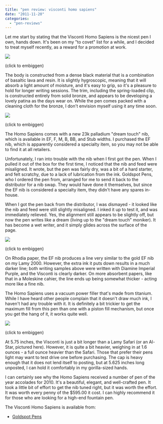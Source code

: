 ```yaml
---
title: "pen review: visconti homo sapiens"
date: "2011-11-20"
categories: 
  - "pen-reviews"
---
```


Let me start by stating that the Visconti Homo Sapiens is the nicest pen I own, hands down. It's been on my "to covet" list for a while, and I decided to treat myself recently, as a reward for a promotion at work.

[![](http://s3.media.squarespace.com/production/1431296/16917466/-D3771Qy1Rd4/Tsg-FG4eODI/AAAAAAAAAbA/d9Ve-jEltn4/s400/IMG_0385.jpg)](http://s3.media.squarespace.com/production/1431296/16917466/-D3771Qy1Rd4/Tsg-FG4eODI/AAAAAAAAAbA/d9Ve-jEltn4/s1600/IMG_0385.jpg)

(click to embiggen)

  
The body is constructed from a dense black material that is a combination of basaltic lava and resin. It is slightly hygroscopic, meaning that it will absorb a light amount of moisture, and it's easy to grip, so it's a pleasure to hold for longer writing sessions. The trim, including the spring-loaded clip, is constructed entirely from solid bronze, and appears to be developing a lovely patina as the days wear on. While the pen comes packed with a cleaning cloth for the bronze, I don't envision myself using it any time soon.

[![](http://s3.media.squarespace.com/production/1431296/16917466/-fB2ACvOZQw4/Tsg-Fggnp1I/AAAAAAAAAbI/dLu3p9_znhA/s400/IMG_0387.jpg)](http://s3.media.squarespace.com/production/1431296/16917466/-fB2ACvOZQw4/Tsg-Fggnp1I/AAAAAAAAAbI/dLu3p9_znhA/s1600/IMG_0387.jpg)

(click to embiggen)

  
The Homo Sapiens comes with a new 23k palladium "dream touch" nib, which is available in EF, F, M, B, BB, and Stub widths. I purchased the EF nib, which is apparently considered a specialty item, so you may not be able to find it at all retailers.

Unfortunately, I ran into trouble with the nib when I first got the pen. When I pulled it out of the box for the first time, I noticed that the nib and feed were misaligned. It wrote, but the pen was fairly dry, was a bit of a hard starter, and felt scratchy, due to a lack of lubrication from the ink. Goldspot Pens, who I ordered the pen from, arranged for me to send it back to the distributor for a nib swap. They would have done it themselves, but since the EF nib is considered a specialty item, they didn't have any spares in-house.

When I got the pen back from the distributor, I was dismayed - it looked like the nib and feed were still slightly misaligned. I inked it up to test it, and was immediately relieved. Yes, the alignment still appears to be slightly off, but now the pen writes like a dream (living up to the "dream touch" moniker). It has become a wet writer, and it simply glides across the surface of the page.

[![](http://s3.media.squarespace.com/production/1431296/16917466/-tUrxNoirvKw/Tsg-LiTD9SI/AAAAAAAAAbQ/L4iW2E_vkzc/s400/visconti-writing-sample)](http://s3.media.squarespace.com/production/1431296/16917466/-tUrxNoirvKw/Tsg-LiTD9SI/AAAAAAAAAbQ/L4iW2E_vkzc/s1600/visconti-writing-sample)

(click to embiggen)

  
On Rhodia paper, the EF nib produces a line very similar to the gold EF nib on my Lamy 2000. However, the extra ink it puts down results in a much darker line; both writing samples above were written with Diamine Imperial Purple, and the Visconti is clearly darker. On more absorbent papers, like that in a Moleskine cahier, the line ends up being somewhat thicker - acting more like a fine nib.

The Homo Sapiens uses a vacuum power filler that's made from titanium. While I have heard other people complain that it doesn't draw much ink, I haven't had any trouble with it. It is definitely a bit trickier to get the maximum fill from this pen than one with a piston fill mechanism, but once you get the hang of it, it works quite well.

[![](http://s3.media.squarespace.com/production/1431296/16917466/-EnmzI6_Gyvw/TshC3IFTQ4I/AAAAAAAAAbY/912SGUH3iQM/s400/IMG_0392.JPG)](http://s3.media.squarespace.com/production/1431296/16917466/-EnmzI6_Gyvw/TshC3IFTQ4I/AAAAAAAAAbY/912SGUH3iQM/s1600/IMG_0392.JPG)

(click to embiggen)

  

At 5.75 inches, the Visconti is just a bit longer than a Lamy Safari (or an Al-Star, pictured here). However, it is quite a bit heavier, weighing in at 1.6 ounces - a full ounce heavier than the Safari. Those that prefer their pens light may want to test drive one before purchasing. The cap is heavy enough that it does not lend itself to posting, but at 5.625 inches long unposted, I can hold it comfortably in my gorilla-sized hands.

  

I can certainly see why the Homo Sapiens received a number of pen of the year accolades for 2010. It's a beautiful, elegant, and well-crafted pen. It took a little bit of effort to get the nib tuned right, but it was worth the effort. It was worth every penny of the $595.00 it cost. I can highly recommend it for those who are looking for a high-end fountain pen.

  

The Visconti Homo Sapiens is available from:

- [Goldspot Pens](http://www.goldspot.com/Visconti_pens/Homo_Sapiens.html)
